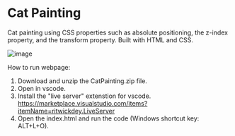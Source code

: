 # Cat Painting
Cat painting using CSS properties such as absolute positioning, the z-index property, and the transform property. Built with HTML and CSS.

![image](https://github.com/kylehraja/CatPainting/assets/140476247/64e2ea42-ce07-4aa2-9a79-7b5493922b97)

How to run webpage:

1) Download and unzip the CatPainting.zip file.
2) Open in vscode.
3) Install the "live server" extenstion for vscode. https://marketplace.visualstudio.com/items?itemName=ritwickdey.LiveServer
4) Open the index.html and run the code (Windows shortcut key: ALT+L+O).

